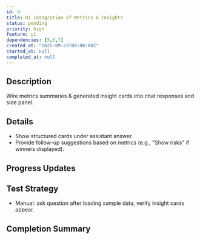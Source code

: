```yaml
---
id: 8
title: UI Integration of Metrics & Insights
status: pending
priority: high
feature: ui
dependencies: [5,6,7]
created_at: "2025-09-23T00:00:00Z"
started_at: null
completed_at: null
---
```


## Description
Wire metrics summaries & generated insight cards into chat responses and side panel.

## Details
- Show structured cards under assistant answer.
- Provide follow-up suggestions based on metrics (e.g., "Show risks" if winners displayed).

## Progress Updates

## Test Strategy
- Manual: ask question after loading sample data, verify insight cards appear.

## Completion Summary
